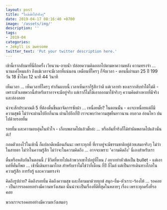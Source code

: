 ```yaml
---
layout: post
title: "ใกล้เข้าไปจริงๆ"
date: 2019-04-17 08:16:40 +0700
image: '/assets/img/'
description: ''
tags:
- 2019-04
categories:
- Jekyll is awesome
twitter_text: 'Put your twitter description here.'
---
```

เช้านี้เรากลับมาที่นี่อีกครั้ง เวียนวน-อาบน้ำ ปล่อยความคิดออกไปตามหาความหลัง ความทรงจำ ... นานแค่ไหนแล้ว ถึงแม้เวลาจะมีเวลาที่แน่นอน เหมือนที่ใครๆ ก็จับเวลา - ตอนนี้ผ่านมา 25 ปี 199 วัน 18 ชั่วโมง 12 นาที 44 วินาที

เห็นเวลา ... เห็นเวลาที่ใครๆ ทำกันแบบนี้ เวลาเห็นเราก็รู้สึกว่าดี แต่เวลาทำ ของเรากลับทำได้ไม่ดี - เพราะตัวเลขพวกนี้สำหรับเราอาจจะมีอยู่จริง แต่เราก็ไม่ได้เอาออกมาใช้จริงๆ ความคิดต่างหากที่มีจริง และล่องลอย

น่าจะสักประมาณตี 5 ที่ต้องตื่นขึ้นมาจัดการซักผ้า ... เหนื่อยมั๊ย? ในตอนนั้น - คงจะเหนื่อยแต่ก็มีความสุขดี ไม่ว่าจะผ่านไปอีกกี่นาน ผ่านไปอีกกี่ปี เราจะพบว่าความสุขยืนยาวนาน อบอวล อ่อนไหว ปนไปด้วยรอยยิ้ม

รอยยิ้ม และความอบอุ่นในหัวใจ - เกือบพลาดไปแล้วมั๊ยล่ะ ... หรืออันที่จริงก็ได้ทำผิดพลาดไปแล้วนั่นล่ะ!

กอดตัวเองไว้ในเช้านี้ ก็แปลกดีเหมือนกันนะ เพราะทุกที่ ที่เราอยู่จะมีธรรมชาติอยู่ด้วยเสมอจริงๆ ไม่ว่าในสายตา ไม่ว่าในความรู้สึก ไม่ว่าจะในความคิดถึง ... อาจจะเพราะ 'ความคิดถึง' นี่เองสำหรับเรา

ตื่นหรือหลับกันในตอนนี้ / ชีวิตที่หายไปแล้วพวกเขาไปอยู่ที่ไหน / อยากทำหัวข้อเป็น bullet - แต่เอาแค่ที่คั่นก็พอ ... เช้านี้เดินทางมาไกล สำหรับเราไม่ใช่ว่ากี่เดือน กี่ปี กี่ไมล์ แต่เป็นการเดินทางไกลในความรู้สึก การรับรู้ และความทรงจำ

คิดถึงรูปถ่าย? คิดถึงรอยยิ้ม คิดถึงความสุข และก็ตามมาด้วยทุกข์ สนุก-ยิ้ม-หัวเราะ-ร้องไห้ ... รอคอย - เป็นการรอคอยอย่างมีความหวังเสมอ นั่นน่าจะเป็นเรื่องที่ดีที่สุดในหลายๆ เรื่อง เพราะทุกครั้งที่รอคอย

พวกเราจะรอคอยอย่างมีความหวังเสมอๆ
